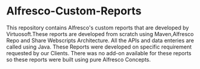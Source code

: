 # Alfresco-Custom-Reports
This repository contains Alfresco's custom reports that are developed by Virtuosoft.These reports are developed from scratch using Maven,Alfresco Repo and Share Webscripts Architecture.
All the APIs and data enteries are called using Java.
These Reports were developed on specific requirement requested by our Clients.
There was no add-on available for these reports so these reports were built using pure Alfresco Concepts. 
